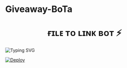 # Giveaway-BoTa

**<h1 align="center"><b>ғɪʟᴇ ᴛᴏ ʟɪɴᴋ ʙᴏᴛ ⚡</b></h1>**
<p align="center">

![Typing SVG](https://readme-typing-svg.herokuapp.com/?lines=FILES+STREAM+BOT+!;CREATED+BY+TECHNICAL+RAVI+KOHLI!;A+ADVANCE+BOT+WITH+COOL+FEATURES!)
</p>




 
[![Deploy](https://www.herokucdn.com/deploy/button.svg)](http://dashboard.heroku.com/new?template=https://github.com/Dkmovie/Giveaway-BoTa)
